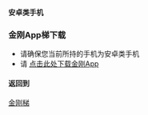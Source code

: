 #### 安卓类手机
### 金刚App梯下载

- 请确保您当前所持的手机为安卓类手机
- 请 [点击此处下载金刚App]()

#### 返回到
[金刚梯](https://github.com/a2zitpro/web/blob/master/LadderFree/A.md)
